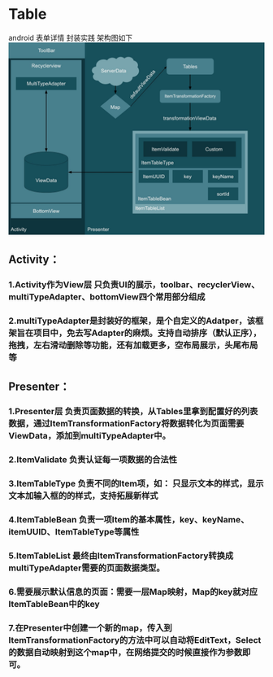 # Table
android 表单详情 封装实践 架构图如下
![image](https://github.com/Papeone/Table/raw/master/architecture/ArchitectureDesc.jpg)

## Activity：

### 1.Activity作为View层 只负责UI的展示，toolbar、recyclerView、multiTypeAdapter、bottomView四个常用部分组成

### 2.multiTypeAdapter是封装好的框架，是个自定义的Adatper，该框架旨在项目中，免去写Adapter的麻烦。支持自动排序（默认正序），拖拽，左右滑动删除等功能，还有加载更多，空布局展示，头尾布局等

## Presenter：

### 1.Presenter层 负责页面数据的转换，从Tables里拿到配置好的列表数据，通过ItemTransformationFactory将数据转化为页面需要ViewData，添加到multiTypeAdapter中。

### 2.ItemValidate 负责认证每一项数据的合法性

### 3.ItemTableType 负责不同的Item项，如： 只显示文本的样式，显示文本加输入框的的样式，支持拓展新样式

### 4.ItemTableBean 负责一项Item的基本属性，key、keyName、itemUUID、ItemTableType等属性

### 5.ItemTableList 最终由ItemTransformationFactory转换成multiTypeAdapter需要的页面数据类型。

### 6.需要展示默认信息的页面：需要一层Map映射，Map的key就对应ItemTableBean中的key

### 7.在Presenter中创建一个新的map，传入到ItemTransformationFactory的方法中可以自动将EditText，Select的数据自动映射到这个map中，在网络提交的时候直接作为参数即可。
